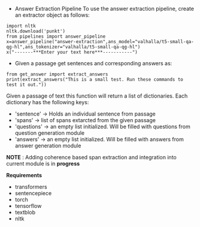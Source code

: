* Answer Extraction Pipeline 
To use the answer extraction pipeline, create an extractor object as follows:
```
import nltk
nltk.download('punkt')
from pipelines import answer_pipeline
x=answer_pipeline("answer-extraction",ans_model="valhalla/t5-small-qa-qg-hl",ans_tokenizer="valhalla/t5-small-qa-qg-hl")
x("-------***Enter your text here***-----------")
```

* Given a passage get sentences and corresponding answers as:
```
from get_answer import extract_answers
print(extract_answers("This is a small test. Run these commands to test it out."))
```

Given a passage of text this function will return a list of dictionaries.
Each dictionary has the following keys: 
* 'sentence' -> Holds an individual sentence from passage 
* 'spans' -> list of spans extarcted from the given passage 
* 'questions' -> an empty list initialized. Will be filled with questions from question generation module 
* 'answers' -> an empty list initialized. Will be filled with answers from answer generation module 

**NOTE** : Adding coherence based span extraction and integration into current module is in **progress**


**Requirements** 
* transformers
* sentencepiece
* torch 
* tensorflow 
* textblob 
* nltk
